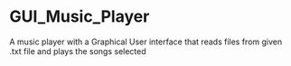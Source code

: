 # GUI_Music_Player
A music player with a Graphical User interface that reads files from given .txt file and plays the songs selected
